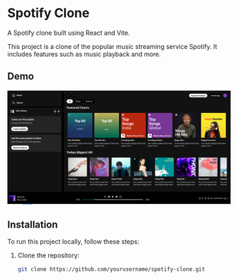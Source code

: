 # Spotify Clone

A Spotify clone built using React and Vite.

This project is a clone of the popular music streaming service Spotify. It includes features such as music playback and more.

## Demo

![Spotify Clone Screenshot](src/assets/spotify_.png)

## Installation

To run this project locally, follow these steps:

1. Clone the repository:
   ```bash
   git clone https://github.com/yourusername/spotify-clone.git
